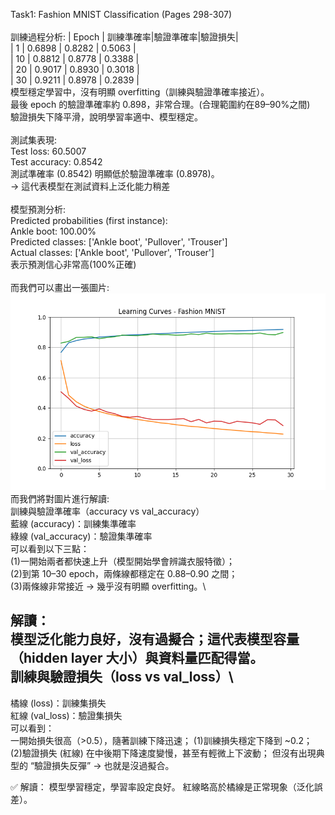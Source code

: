 Task1: Fashion MNIST Classification (Pages 298-307)\
\
訓練過程分析:
| Epoch | 訓練準確率|驗證準確率|驗證損失|\
| 1     | 0.6898 | 0.8282 | 0.5063 |\
| 10    | 0.8812 | 0.8778 | 0.3388 |\
| 20    | 0.9017 | 0.8930 | 0.3018 |\
| 30    | 0.9211 | 0.8978 | 0.2839 |\
模型穩定學習中，沒有明顯 overfitting（訓練與驗證準確率接近）。\
最後 epoch 的驗證準確率約 0.898，非常合理。(合理範圍約在89–90%之間)\
驗證損失下降平滑，說明學習率適中、模型穩定。\
\
測試集表現:\
Test loss: 60.5007\
Test accuracy: 0.8542\
測試準確率 (0.8542) 明顯低於驗證準確率 (0.8978)。\
→ 這代表模型在測試資料上泛化能力稍差\
\
模型預測分析:\
Predicted probabilities (first instance):\
  Ankle boot: 100.00%\
Predicted classes: ['Ankle boot', 'Pullover', 'Trouser']\
Actual classes: ['Ankle boot', 'Pullover', 'Trouser']\
表示預測信心非常高(100%正確)\
\
而我們可以畫出一張圖片:\
![image](Figure_1.png)\
而我們將對圖片進行解讀:\
訓練與驗證準確率（accuracy vs val_accuracy）\
藍線 (accuracy)：訓練集準確率\
綠線 (val_accuracy)：驗證集準確率\
可以看到以下三點：\
(1)一開始兩者都快速上升（模型開始學會辨識衣服特徵）；\
(2)到第 10–30 epoch，兩條線都穩定在 0.88–0.90 之間；\
(3)兩條線非常接近 → 幾乎沒有明顯 overfitting。\

解讀：\
模型泛化能力良好，沒有過擬合；這代表模型容量（hidden layer 大小）與資料量匹配得當。\
訓練與驗證損失（loss vs val_loss）\
--------------------------------------------------------------------
橘線 (loss)：訓練集損失\
紅線 (val_loss)：驗證集損失\
可以看到：\
一開始損失很高（>0.5），隨著訓練下降迅速；
(1)訓練損失穩定下降到 ~0.2；
(2)驗證損失 (紅線) 在中後期下降速度變慢，甚至有輕微上下波動；
但沒有出現典型的 “驗證損失反彈” → 也就是沒過擬合。

✅ 解讀：
模型學習穩定，學習率設定良好。
紅線略高於橘線是正常現象（泛化誤差）。
